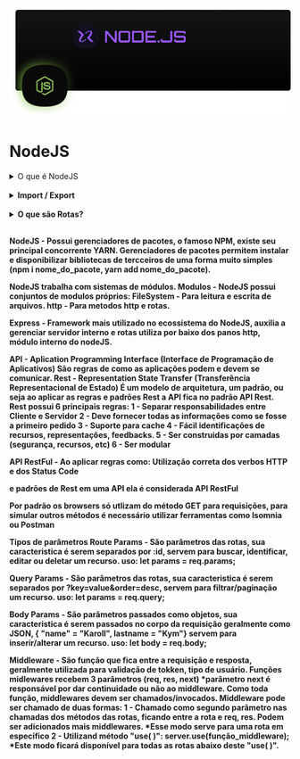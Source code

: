 ![NodeJS](./cover.png)

# NodeJS

<details>
  <summary>O que é NodeJS</summary>
  É uma plataforma que utiliza <b>V8 Engine</b> para executar aplicações back-end em JavaScript no server-side. <br />
  Como: Envio de email, conexões a banco de dados, web sever, api, chatbots, e muito mais. <br />
  <a href="https://nodejs.org/en/download/"><b>Download NodeJS</b></a>
  <img src="./nodejs.png" />
  Utiliza Módulos / Packages para construir aplicações. <br />
  NodeJS é baseado em sistema de event loops, ou seja, em eventos. <br />
  Internamente possui um espaço para uma pilha de funções que vão entrando. <br />
  NodeJS (O Boss) - É single-thred, porém possui 4 threds
  "funcionários especializados" para quem ele delega as funções. <br />
  Seu diferencial é separar funções simples de funções temporais e promises,
  sendo assim: Non-blocking I/O (não bloqueante), ou seja, ao delegar funções
  para seus "funcionários especializados" ele fica livre para tratar de outras
  funções. <br />
  ao iniciar um projeto é comum que os arquivos de configuração JS fiquem em uma pasta "src". <br />
  Ao iniciar um projeto com <b>node/npm</b> é criado um arquivo package.json. <br />
  <b>npm init -y</b> - Comando para iniciar projeto em NodeJS. <br />
  <b>package.json</b> - Arquivo de configuração e descrição do projeto iniciado com npm. <br />
  <b>scripts</b> - Responsável por executar comandos e assim executar os scripts dentro de outros arquivos. <br />
  <b>server.js<b> - Arquivo de configuração contendo os métodos http/Express/NextJS para criação de server e rotas do projeto. <br />
  <b>--watch --no-warnings<b> - Comando que permite o NodeJS monitorar alterações em arquivos e fazer um reload/reinicie o servidor express. <br />
</details>
<br />

<details>
  <summary>Import / Export</summary>
  NodeJS aceita duas formas de importar e exportar módulos. <br />
  module.exports = {names_module} / require('names_module'): É o commonJS, modo como NodeJS importa e exporta módulos. <br />
  import / export: É o ES6Modules, modo como JS importa e exporta módulos. <br />
  <b>"type": "module"</b> - Opção do package.json que permite NodeJS aceitar ES6Modules. <br />
</details>
<br />

<details>
  <summary>O que são Rotas?</summary>
  Rotas são caminho de entrada dentro da aplicação / API. <br />
  Cada rota possui diferentes funções e verbos HTTP para descrever determinada ação (requisição / resposta). <br />
  <b>GET</b> - Solicita uma informação (lista, id). <br />
  <b>POST</b> - Enviar dados. <br />
  <b>PUT</b> - Atualizar mais de um dado, deve receber um route params (rota/:id), para identificar corretamente qual dado buscar, atualizar ou deletar. <br />
  <b>DELETE</b> - Deletar algum dado, geralmente é referenciado por ID, deve receber um route params (rota/:id), para identificar corretamente qual dado buscar, atualizar ou deletar. <br />
  <b>PATCH</b> - Atualizar um único dado, deve receber um route params (rota/:id), para identificar corretamente qual dado buscar, atualizar ou deletar. <br />
  <b>Status Code</b> - São status code que informam o status das requisições, geralmente são formados por 3 digitos, sendo o primeiro a categria: <br />
  <b>100</b> - São da categora informativo (solicitação aceita, em processo, etc). <br />
  <b>200</b> - Sucesso (Cadastrado com sucesso, requisição ok). <br />
  <b>300</b> - Redirecionamento (arquivo movido, etc). <br />
  <b>400</b> - Erros do lado do cliente (requisição não atendida, não encontrado, etc). <br />
  <b>500</b> - Erro do lado do servidor (erro interno, etc). <br />
</details>
<br />

NodeJS - Possui gerenciadores de pacotes, o famoso NPM,
existe seu principal concorrente YARN.
Gerenciadores de pacotes permitem instalar e disponibilizar bibliotecas de
tercceiros de uma
forma muito simples (npm i nome_do_pacote, yarn add nome_do_pacote).

NodeJS trabalha com sistemas de módulos.
Modulos -
NodeJS possui conjuntos de modulos próprios:
FileSystem - Para leitura e escrita de arquivos.
http - Para metodos http e rotas.

Express - Framework mais utilizado no ecossistema do NodeJS,
auxilia a gerenciar servidor interno e rotas
utiliza por baixo dos panos http, módulo interno do nodeJS.

API - Aplication Programming Interface (Interface de Programação de Aplicativos)
São regras de como as aplicações podem e devem se comunicar.
Rest - Representation State Transfer (Transferência Representacional de Estado)
É um modelo de arquitetura, um padrão, ou seja ao aplicar as regras e padrões
Rest a API fica no padrão API Rest.
Rest possui 6 principais regras:
1 - Separar responsabilidades entre Cliente e Servidor
2 - Deve fornecer todas as informações como se fosse a primeiro pedido
3 - Suporte para cache
4 - Fácil identificações de recursos, representações, feedbacks.
5 - Ser construidas por camadas (segurança, recursos, etc)
6 - Ser modular

API RestFul - Ao aplicar regras como:
Utilização correta dos verbos HTTP e dos Status Code

e padrões de Rest em uma API ela é considerada
API RestFul

Por padrão os browsers só utlizam do método GET para requisições, para simular
outros métodos é necessário utilizar ferramentas como Isomnia ou Postman

Tipos de parâmetros
Route Params - São parâmetros das rotas, sua caracteristica é serem separados
por :id, servem para buscar, identificar, editar ou deletar um recurso.
uso: let params = req.params;

Query Params - São parâmetros das rotas, sua caracteristica é serem separados
por ?key=value&order=desc, servem para filtrar/paginação um recurso.
uso: let params = req.query;

Body Params - São parâmetros passados como objetos, sua caracteristica é serem
passados no corpo da requisição geralmente como JSON,
{ "name" = "Karoll", lastname = "Kym"}
servem para inserir/alterar um recurso.
uso: let body = req.body;

Middleware - São função que fica entre a requisição e resposta, geralmente utilizada para
validação de tokken, tipo de usuário.
Funções midlewares recebem 3 parâmetros (req, res, next) *parâmetro next é
responsável por dar continuidade ou não ao middleware.
Como toda função, middlewares devem ser chamados/invocados.
Middleware pode ser chamado de duas formas:
1 - Chamado como segundo parâmetro nas chamadas dos métodos das rotas, ficando
entre a rota e req, res. Podem ser adicionados mais middlewares.
*Esse modo serve para uma rota em específico
2 - Utilizand método "use( )":
server.use(função_middleware);
\*Este modo ficará disponível para todas as rotas abaixo deste "use( )".
